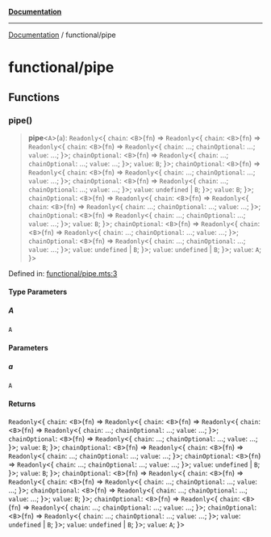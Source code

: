 [**Documentation**](../README.md)

---

[Documentation](../README.md) / functional/pipe

# functional/pipe

## Functions

### pipe()

> **pipe**\<`A`\>(`a`): `Readonly`\<\{ `chain`: \<`B`\>(`fn`) => `Readonly`\<\{ `chain`: \<`B`\>(`fn`) => `Readonly`\<\{ `chain`: \<`B`\>(`fn`) => `Readonly`\<\{ `chain`: ...; `chainOptional`: ...; `value`: ...; \}\>; `chainOptional`: \<`B`\>(`fn`) => `Readonly`\<\{ `chain`: ...; `chainOptional`: ...; `value`: ...; \}\>; `value`: `B`; \}\>; `chainOptional`: \<`B`\>(`fn`) => `Readonly`\<\{ `chain`: \<`B`\>(`fn`) => `Readonly`\<\{ `chain`: ...; `chainOptional`: ...; `value`: ...; \}\>; `chainOptional`: \<`B`\>(`fn`) => `Readonly`\<\{ `chain`: ...; `chainOptional`: ...; `value`: ...; \}\>; `value`: `undefined` \| `B`; \}\>; `value`: `B`; \}\>; `chainOptional`: \<`B`\>(`fn`) => `Readonly`\<\{ `chain`: \<`B`\>(`fn`) => `Readonly`\<\{ `chain`: \<`B`\>(`fn`) => `Readonly`\<\{ `chain`: ...; `chainOptional`: ...; `value`: ...; \}\>; `chainOptional`: \<`B`\>(`fn`) => `Readonly`\<\{ `chain`: ...; `chainOptional`: ...; `value`: ...; \}\>; `value`: `B`; \}\>; `chainOptional`: \<`B`\>(`fn`) => `Readonly`\<\{ `chain`: \<`B`\>(`fn`) => `Readonly`\<\{ `chain`: ...; `chainOptional`: ...; `value`: ...; \}\>; `chainOptional`: \<`B`\>(`fn`) => `Readonly`\<\{ `chain`: ...; `chainOptional`: ...; `value`: ...; \}\>; `value`: `undefined` \| `B`; \}\>; `value`: `undefined` \| `B`; \}\>; `value`: `A`; \}\>

Defined in: [functional/pipe.mts:3](https://github.com/noshiro-pf/ts-verified/blob/main/src/functional/pipe.mts#L3)

#### Type Parameters

##### A

`A`

#### Parameters

##### a

`A`

#### Returns

`Readonly`\<\{ `chain`: \<`B`\>(`fn`) => `Readonly`\<\{ `chain`: \<`B`\>(`fn`) => `Readonly`\<\{ `chain`: \<`B`\>(`fn`) => `Readonly`\<\{ `chain`: ...; `chainOptional`: ...; `value`: ...; \}\>; `chainOptional`: \<`B`\>(`fn`) => `Readonly`\<\{ `chain`: ...; `chainOptional`: ...; `value`: ...; \}\>; `value`: `B`; \}\>; `chainOptional`: \<`B`\>(`fn`) => `Readonly`\<\{ `chain`: \<`B`\>(`fn`) => `Readonly`\<\{ `chain`: ...; `chainOptional`: ...; `value`: ...; \}\>; `chainOptional`: \<`B`\>(`fn`) => `Readonly`\<\{ `chain`: ...; `chainOptional`: ...; `value`: ...; \}\>; `value`: `undefined` \| `B`; \}\>; `value`: `B`; \}\>; `chainOptional`: \<`B`\>(`fn`) => `Readonly`\<\{ `chain`: \<`B`\>(`fn`) => `Readonly`\<\{ `chain`: \<`B`\>(`fn`) => `Readonly`\<\{ `chain`: ...; `chainOptional`: ...; `value`: ...; \}\>; `chainOptional`: \<`B`\>(`fn`) => `Readonly`\<\{ `chain`: ...; `chainOptional`: ...; `value`: ...; \}\>; `value`: `B`; \}\>; `chainOptional`: \<`B`\>(`fn`) => `Readonly`\<\{ `chain`: \<`B`\>(`fn`) => `Readonly`\<\{ `chain`: ...; `chainOptional`: ...; `value`: ...; \}\>; `chainOptional`: \<`B`\>(`fn`) => `Readonly`\<\{ `chain`: ...; `chainOptional`: ...; `value`: ...; \}\>; `value`: `undefined` \| `B`; \}\>; `value`: `undefined` \| `B`; \}\>; `value`: `A`; \}\>
